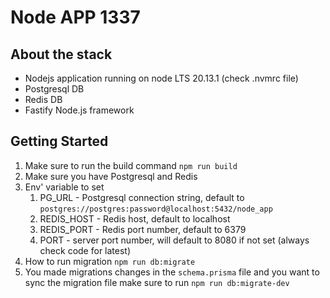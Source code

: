 # Node APP 1337

## About the stack
- Nodejs application running on node LTS 20.13.1 (check .nvmrc file)
- Postgresql DB
- Redis DB
- Fastify Node.js framework

## Getting Started
1. Make sure to run the build command `npm run build`
2. Make sure you have Postgresql and Redis
3. Env' variable to set
   1. PG_URL - Postgresql connection string, default to `postgres://postgres:password@localhost:5432/node_app`
   2. REDIS_HOST - Redis host, default to localhost
   3. REDIS_PORT - Redis port number, default to 6379
   4. PORT - server port number, will default to 8080 if not set (always check code for latest)
4. How to run migration `npm run db:migrate`
5. You made migrations changes in the `schema.prisma` file and you want to sync the migration file make sure to run `npm run db:migrate-dev`
